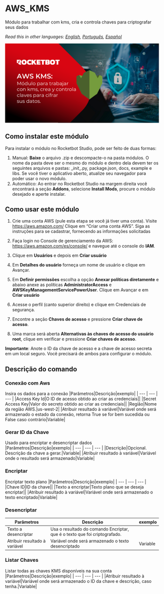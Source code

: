 



# AWS_KMS
  
Módulo para trabalhar com kms, cria e controla chaves para criptografar seus dados  

*Read this in other languages: [English](Manual_AWS_KMS.md), [Português](Manual_AWS_KMS.pr.md), [Español](Manual_AWS_KMS.es.md)*
  
![banner](imgs/Modulo_AWS.png)
## Como instalar este módulo
  
Para instalar o módulo no Rocketbot Studio, pode ser feito de duas formas:
1. Manual: __Baixe__ o arquivo .zip e descompacte-o na pasta módulos. O nome da pasta deve ser o mesmo do módulo e dentro dela devem ter os seguintes arquivos e pastas: \__init__.py, package.json, docs, example e libs. Se você tiver o aplicativo aberto, atualize seu navegador para poder usar o novo módulo.
2. Automático: Ao entrar no Rocketbot Studio na margem direita você encontrará a seção **Addons**, selecione **Install Mods**, procure o módulo desejado e aperte instalar.  



## Como usar este módulo

1. Crie uma conta AWS (pule esta etapa se você já tiver uma conta). Visite https://aws.amazon.com/ Clique em “Criar uma conta AWS”. Siga as instruções para se cadastrar, fornecendo as informações solicitadas

2. Faça login no Console de gerenciamento da AWS: https://aws.amazon.com/es/console/ e navegue até o console do **IAM**.

3. Clique em **Usuários** e depois em **Criar usuário**

4. Em **Detalhes do usuário** forneça um nome de usuário e clique em Avançar.

5. Em **Definir permissões** escolha a opção **Anexar políticas diretamente** e abaixo anexe as políticas **AdministratorAccess** e **AWSKeyManagementServicePowerUser**. Clique em Avançar e em **Criar usuário**

6. Acesse o perfil (canto superior direito) e clique em Credenciais de segurança.

7. Encontre a seção **Chaves de acesso** e pressione **Criar chave de acesso**.

8. Uma marca será aberta **Alternativas às chaves de acesso do usuário root**, clique em verificar e pressione **Criar chaves de 
acesso**.

**Importante**: Anote o ID da chave de acesso e a chave de acesso secreta em um local seguro. Você precisará de ambos para configurar o módulo.
## Descrição do comando

### Conexão com Aws
  
Insira os dados para a conexão
|Parâmetros|Descrição|exemplo|
| --- | --- | --- |
|Access Key Id|O ID de acesso obtido ao criar as credenciais||
|Secret Access Key|Valor do secreto obtido ao criar as credenciais||
|Região|Nome da região AWS.|us-west-2|
|Atribuir resultado à variável|Variável onde será armazenado o estado da conexão, retorna True se for bem sucedida ou False caso contrário|Variable|

### Gerar ID da Chave
  
Usado para encriptar e desencriptar dados
|Parâmetros|Descrição|exemplo|
| --- | --- | --- |
|Descrição|Opcional. Descrição da chave a gerar.|Variable|
|Atribuir resultado à variável|Variável onde o resultado será armazenado|Variable|

### Encriptar
  
Encriptar texto plano
|Parâmetros|Descrição|exemplo|
| --- | --- | --- |
|Chave ID|ID da chave||
|Texto a encriptar|Texto plano que se deseja encriptar||
|Atribuir resultado à variável|Variável onde será armazenado o texto encriptado|Variable|

### Desencriptar
  

|Parâmetros|Descrição|exemplo|
| --- | --- | --- |
|Texto a desencriptar|Usa o resultado do comando Encriptar, que é o texto que foi criptografado.||
|Atribuir resultado à variável|Variável onde será armazenado o texto desencriptado|Variable|

### Listar Chaves
  
Listar todas as chaves KMS disponíveis na sua conta
|Parâmetros|Descrição|exemplo|
| --- | --- | --- |
|Atribuir resultado à variável|Variável onde será armazenado o ID da chave e descrição, caso tenha.|Variable|
